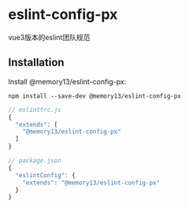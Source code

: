 # eslint-config-px
vue3版本的eslint团队规范


## Installation

Install @memory13/eslint-config-px:

```
npm install --save-dev @memory13/eslint-config-px
```

```javascript
// eslinttrc.js
{
  "extends": [
    "@memory13/eslint-config-px"
  ]
}
```
```javascript
// package.json 
{
  "eslintConfig": {
    "extends": "@memory13/eslint-config-px"
  }
}
```
